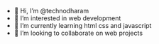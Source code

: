 - 👋 Hi, I’m @technodharam
- 👀 I’m interested in web development
- 🌱 I’m currently learning html css and javascript
- 💞️ I’m looking to collaborate on web projects


<!---
technodharam/technodharam is a ✨ special ✨ repository because its `README.md` (this file) appears on your GitHub profile.
You can click the Preview link to take a look at your changes.
--->
